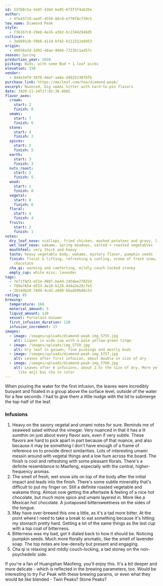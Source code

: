 ```yaml
---
id: 53fb0c5a-3e8f-42b4-be05-6f3f3f4a635e
author:
  - 4fe43719-eedf-4559-80c0-e778f8cf39c5
tea_name: Diamond Peak
style:
  - 73b1b7c8-29eb-4a16-a3b2-bc23442946d5
cultivar:
  - 3e66912b-f0b6-411d-bfd2-b112322a9453
origin:
  - 40658a3d-1d91-48ae-96b6-7723bc1ad57c
season: Spring
production_year: 2020
picking: Buds, with some Bud + 1 leaf picks
elevation: 150
vendor:
  - 84de34f8-3878-4daf-aa6e-d4925338fbfb
purchase_link: https://meileaf.com/tea/diamond-peak/
excerpt: Nuanced, big umami hitter with hard-to-pin flavors
date: 2020-11-24T17:02:30.498Z
flavor_axes:
  cream:
    start: 2
    finish: 0
  umami:
    start: 7
    finish: 6
  stone:
    start: 4
    finish: 2
  spices:
    start: 2
    finish: 5
  earth:
    start: 3
    finish: 3
  nuts_roast:
    start: 5
    finish: 5
  wood:
    start: 1
    finish: 0
  vegetal:
    start: 8
    finish: 6
  floral:
    start: 4
    finish: 4
  fruits:
    start: 2
    finish: 1
notes:
  dry_leaf_nose: scallops, fried chicken, mashed potatoes and gravy, light fruit
  wet_leaf_nose: wakame, spring meadows, salted + roasted vegetables
  mouthfeel: very thick and heavy
  taste: heavy vegetable body, wakame, mystery flavor, pumpkin seeds
  finish: floral & lifting, refreshing & cooling, aroma of fresh snow, Mexican hot
    chocolate
  cha_qi: warming and comforting, mildly couch-locked stoney
  empty_cup: white miso, lavender
tags:
  - 7e71f8d3-e51e-4807-be4d-245dee27032d
  - 799e7654-d553-4e18-b128-4d4a3e29c7e5
  - 2b24db28-78d9-4cd3-a9d9-6bad49b88c53
rating: 85
brewing:
  temperature: 160
  material_amount: 5
  liquid_amount: 120
  vessel: Porcelain Gaiwan
  first_infusion_duration: 120
  infusion_increment: 15
images:
  - image: /images/uploads/diamond-peak-img_5755.jpg
    alt: Liquor in wide cup with a pale yellow-green tinge.
  - image: /images/uploads/img_5750.jpg
    alt: Dry leaf in gaiwan; fine pickings and mostly buds
  - image: /images/uploads/diamond-peak-img_5757.jpg
    alt: Leaves after first infusion, about double in size of dry
  - image: /images/uploads/diamond-peak-img_5760.jpg
    alt: Leaves after 6 infusions, about 2.5x the size of dry. More yellow and much
      like anji bai cha in color
---
```

When pouring the water for the first infusion, the leaves were incredibly buoyant and floated in a group above the surface level, outside of the water for a few seconds. I had to give them a little nudge with the lid to submerge the top-half of the leaf.

### Infusions

1. Heavy on the savory vegetal and umami notes for sure. Reminds me of seaweed salad without the vinegar. Very nuanced in that it has a lil sumthin on just about every flavor axis, even if very subtle. These flavors are hard to pick apart in part because of that nuance, and also because it may be something I don't have enough of a frame of reference on to provide direct similarities. Lots of interesting umami messin around with vegetal things and a low hum across the board. The finish is cool and refreshing with some pleasant florals. There's a definite resemblance to Maofeng, especially with the central, higher-frequency aromas.
2. The smell of fresh, wet snow sits on top of the body after the initial impact and leads into the finish. There's some subtle minerality that's difficult to put my finger on. Still a definite roasted vegetable and wakame thing. Almost now getting the aftertaste & feeling of a nice hot chocolate, but much more spice and umami layered in. More like a Mexican hot chocolate. A juxtaposed bittersweetness on the sides of the tongue.
3. May have over-brewed this one a little, as it's a tad more bitter. At the point where I need to take a break to eat something because it's hitting my stomach pretty hard. Getting a lot of the same things as the last cup with a top coat of bitterness.
4. Bitterness was my bad, got it dialed back to how it should be. Noticing pumpkin seeds. Much more florally aromatic, like the smell of lavender soap. The top notes are low-density but present and engaging.
5. Cha qi is relaxing and mildly couch-locking, a tad stoney on the non-psychedelic side.

If you're a fan of Huangshan Maofeng, you'll enjoy this. It's a bit deeper and more delicate - which is reflected in the brewing parameters, too. Would be interesting to try Fur Peak with these brewing params, or even what they would be like blended - Twin Peaks? Stone Peaks?